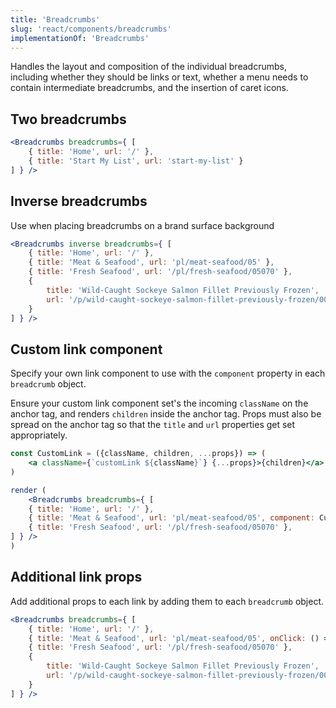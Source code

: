 ```yaml
---
title: 'Breadcrumbs'
slug: 'react/components/breadcrumbs'
implementationOf: 'Breadcrumbs'
---
```


Handles the layout and composition of the individual breadcrumbs, including whether they should be links or text, whether a menu needs to contain intermediate breadcrumbs, and the insertion of caret icons.

## Two breadcrumbs

```jsx
<Breadcrumbs breadcrumbs={ [
    { title: 'Home', url: '/' },
    { title: 'Start My List', url: 'start-my-list' }
] } />
```

## Inverse breadcrumbs

Use when placing breadcrumbs on a brand surface background

```jsx { "props": { "style": { "background": "#0068b3" } } }
<Breadcrumbs inverse breadcrumbs={ [
    { title: 'Home', url: '/' },
    { title: 'Meat & Seafood', url: 'pl/meat-seafood/05' },
    { title: 'Fresh Seafood', url: '/pl/fresh-seafood/05070' },
    {
        title: 'Wild-Caught Sockeye Salmon Fillet Previously Frozen',
        url: '/p/wild-caught-sockeye-salmon-fillet-previously-frozen/0026910540000'
    }
] } />
```

## Custom link component

Specify your own link component to use with the `component` property in each `breadcrumb` object.

Ensure your custom link component set's the incoming `className` on the anchor tag, and renders `children` inside the anchor tag. Props must also be spread on the anchor tag so that the `title` and `url` properties get set appropriately.

```jsx
const CustomLink = ({className, children, ...props}) => (
    <a className={`customLink ${className}`} {...props}>{children}</a>
)

render (
    <Breadcrumbs breadcrumbs={ [
    { title: 'Home', url: '/' },
    { title: 'Meat & Seafood', url: 'pl/meat-seafood/05', component: CustomLink },
    { title: 'Fresh Seafood', url: '/pl/fresh-seafood/05070' },
] } />
)

```

## Additional link props

Add additional props to each link by adding them to each `breadcrumb` object.

```jsx
<Breadcrumbs breadcrumbs={ [
    { title: 'Home', url: '/' },
    { title: 'Meat & Seafood', url: 'pl/meat-seafood/05', onClick: () => console.log('clicked!') },
    { title: 'Fresh Seafood', url: '/pl/fresh-seafood/05070' },
    {
        title: 'Wild-Caught Sockeye Salmon Fillet Previously Frozen',
        url: '/p/wild-caught-sockeye-salmon-fillet-previously-frozen/0026910540000'
    }
] } />
```